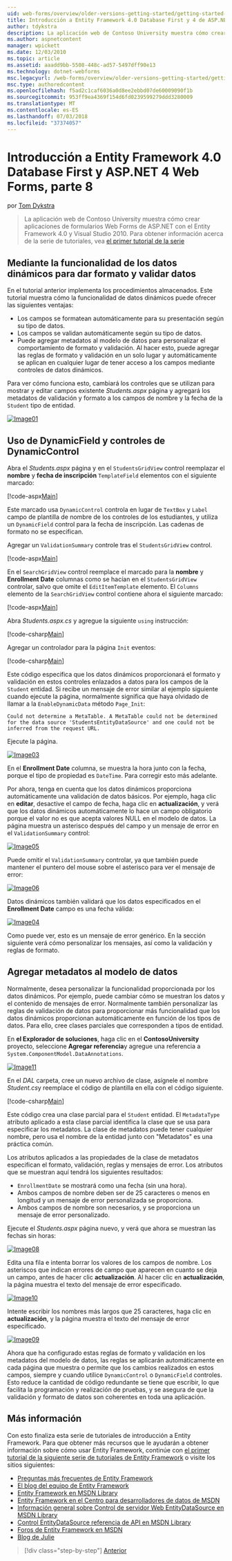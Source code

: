 ```yaml
---
uid: web-forms/overview/older-versions-getting-started/getting-started-with-ef/the-entity-framework-and-aspnet-getting-started-part-8
title: Introducción a Entity Framework 4.0 Database First y 4 de ASP.NET Web Forms, parte 8 | Microsoft Docs
author: tdykstra
description: La aplicación web de Contoso University muestra cómo crear aplicaciones de formularios Web Forms de ASP.NET mediante Entity Framework. La aplicación de ejemplo es...
ms.author: aspnetcontent
manager: wpickett
ms.date: 12/03/2010
ms.topic: article
ms.assetid: aaadd9bb-5508-448c-ad57-5497dff90e13
ms.technology: dotnet-webforms
msc.legacyurl: /web-forms/overview/older-versions-getting-started/getting-started-with-ef/the-entity-framework-and-aspnet-getting-started-part-8
msc.type: authoredcontent
ms.openlocfilehash: f5ad2c1caf6036a0d8ee2ebbd07de60009090f1b
ms.sourcegitcommit: 953ff9ea4369f154d6fd0239599279ddd3280009
ms.translationtype: MT
ms.contentlocale: es-ES
ms.lasthandoff: 07/03/2018
ms.locfileid: "37374057"
---
```

<a name="getting-started-with-entity-framework-40-database-first-and-aspnet-4-web-forms---part-8"></a>Introducción a Entity Framework 4.0 Database First y ASP.NET 4 Web Forms, parte 8
====================
por [Tom Dykstra](https://github.com/tdykstra)

> La aplicación web de Contoso University muestra cómo crear aplicaciones de formularios Web Forms de ASP.NET con el Entity Framework 4.0 y Visual Studio 2010. Para obtener información acerca de la serie de tutoriales, vea [el primer tutorial de la serie](the-entity-framework-and-aspnet-getting-started-part-1.md)


## <a name="using-dynamic-data-functionality-to-format-and-validate-data"></a>Mediante la funcionalidad de los datos dinámicos para dar formato y validar datos

En el tutorial anterior implementa los procedimientos almacenados. Este tutorial muestra cómo la funcionalidad de datos dinámicos puede ofrecer las siguientes ventajas:

- Los campos se formatean automáticamente para su presentación según su tipo de datos.
- Los campos se validan automáticamente según su tipo de datos.
- Puede agregar metadatos al modelo de datos para personalizar el comportamiento de formato y validación. Al hacer esto, puede agregar las reglas de formato y validación en un solo lugar y automáticamente se aplican en cualquier lugar de tener acceso a los campos mediante controles de datos dinámicos.

Para ver cómo funciona esto, cambiará los controles que se utilizan para mostrar y editar campos existente *Students.aspx* página y agregará los metadatos de validación y formato a los campos de nombre y la fecha de la `Student` tipo de entidad.

[![Image01](the-entity-framework-and-aspnet-getting-started-part-8/_static/image2.png)](the-entity-framework-and-aspnet-getting-started-part-8/_static/image1.png)

## <a name="using-dynamicfield-and-dynamiccontrol-controls"></a>Uso de DynamicField y controles de DynamicControl

Abra el *Students.aspx* página y en el `StudentsGridView` control reemplazar el **nombre** y **fecha de inscripción** `TemplateField` elementos con el siguiente marcado:

[!code-aspx[Main](the-entity-framework-and-aspnet-getting-started-part-8/samples/sample1.aspx)]

Este marcado usa `DynamicControl` controla en lugar de `TextBox` y `Label` campo de plantilla de nombre de los controles de los estudiantes, y utiliza un `DynamicField` control para la fecha de inscripción. Las cadenas de formato no se especifican.

Agregar un `ValidationSummary` controle tras el `StudentsGridView` control.

[!code-aspx[Main](the-entity-framework-and-aspnet-getting-started-part-8/samples/sample2.aspx)]

En el `SearchGridView` control reemplace el marcado para la **nombre** y **Enrollment Date** columnas como se hacían en el `StudentsGridView` controlar, salvo que omite el `EditItemTemplate` elemento. El `Columns` elemento de la `SearchGridView` control contiene ahora el siguiente marcado:

[!code-aspx[Main](the-entity-framework-and-aspnet-getting-started-part-8/samples/sample3.aspx)]

Abra *Students.aspx.cs* y agregue la siguiente `using` instrucción:

[!code-csharp[Main](the-entity-framework-and-aspnet-getting-started-part-8/samples/sample4.cs)]

Agregar un controlador para la página `Init` eventos:

[!code-csharp[Main](the-entity-framework-and-aspnet-getting-started-part-8/samples/sample5.cs)]

Este código especifica que los datos dinámicos proporcionará el formato y validación en estos controles enlazados a datos para los campos de la `Student` entidad. Si recibe un mensaje de error similar al ejemplo siguiente cuando ejecute la página, normalmente significa que haya olvidado de llamar a la `EnableDynamicData` método `Page_Init`:

`Could not determine a MetaTable. A MetaTable could not be determined for the data source 'StudentsEntityDataSource' and one could not be inferred from the request URL.`

Ejecute la página.

[![Image03](the-entity-framework-and-aspnet-getting-started-part-8/_static/image4.png)](the-entity-framework-and-aspnet-getting-started-part-8/_static/image3.png)

En el **Enrollment Date** columna, se muestra la hora junto con la fecha, porque el tipo de propiedad es `DateTime`. Para corregir esto más adelante.

Por ahora, tenga en cuenta que los datos dinámicos proporciona automáticamente una validación de datos básicos. Por ejemplo, haga clic en **editar**, desactive el campo de fecha, haga clic en **actualización**, y verá que los datos dinámicos automáticamente lo hace un campo obligatorio porque el valor no es que acepta valores NULL en el modelo de datos. La página muestra un asterisco después del campo y un mensaje de error en el `ValidationSummary` control:

[![Image05](the-entity-framework-and-aspnet-getting-started-part-8/_static/image6.png)](the-entity-framework-and-aspnet-getting-started-part-8/_static/image5.png)

Puede omitir el `ValidationSummary` controlar, ya que también puede mantener el puntero del mouse sobre el asterisco para ver el mensaje de error:

[![Image06](the-entity-framework-and-aspnet-getting-started-part-8/_static/image8.png)](the-entity-framework-and-aspnet-getting-started-part-8/_static/image7.png)

Datos dinámicos también validará que los datos especificados en el **Enrollment Date** campo es una fecha válida:

[![Image04](the-entity-framework-and-aspnet-getting-started-part-8/_static/image10.png)](the-entity-framework-and-aspnet-getting-started-part-8/_static/image9.png)

Como puede ver, esto es un mensaje de error genérico. En la sección siguiente verá cómo personalizar los mensajes, así como la validación y reglas de formato.

## <a name="adding-metadata-to-the-data-model"></a>Agregar metadatos al modelo de datos

Normalmente, desea personalizar la funcionalidad proporcionada por los datos dinámicos. Por ejemplo, puede cambiar cómo se muestran los datos y el contenido de mensajes de error. Normalmente también personalizar las reglas de validación de datos para proporcionar más funcionalidad que los datos dinámicos proporcionan automáticamente en función de los tipos de datos. Para ello, cree clases parciales que corresponden a tipos de entidad.

En **el Explorador de soluciones**, haga clic en el **ContosoUniversity** proyecto, seleccione **Agregar referencia**y agregue una referencia a `System.ComponentModel.DataAnnotations`.

[![Image11](the-entity-framework-and-aspnet-getting-started-part-8/_static/image12.png)](the-entity-framework-and-aspnet-getting-started-part-8/_static/image11.png)

En el *DAL* carpeta, cree un nuevo archivo de clase, asígnele el nombre *Student.cs*y reemplace el código de plantilla en ella con el código siguiente.

[!code-csharp[Main](the-entity-framework-and-aspnet-getting-started-part-8/samples/sample6.cs)]

Este código crea una clase parcial para el `Student` entidad. El `MetadataType` atributo aplicado a esta clase parcial identifica la clase que se usa para especificar los metadatos. La clase de metadatos puede tener cualquier nombre, pero usa el nombre de la entidad junto con "Metadatos" es una práctica común.

Los atributos aplicados a las propiedades de la clase de metadatos especifican el formato, validación, reglas y mensajes de error. Los atributos que se muestran aquí tendrá los siguientes resultados:

- `EnrollmentDate` se mostrará como una fecha (sin una hora).
- Ambos campos de nombre deben ser de 25 caracteres o menos en longitud y un mensaje de error personalizada se proporciona.
- Ambos campos de nombre son necesarios, y se proporciona un mensaje de error personalizado.

Ejecute el *Students.aspx* página nuevo, y verá que ahora se muestran las fechas sin horas:

[![Image08](the-entity-framework-and-aspnet-getting-started-part-8/_static/image14.png)](the-entity-framework-and-aspnet-getting-started-part-8/_static/image13.png)

Edita una fila e intenta borrar los valores de los campos de nombre. Los asteriscos que indican errores de campo que aparecen en cuanto se deja un campo, antes de hacer clic **actualización**. Al hacer clic en **actualización**, la página muestra el texto del mensaje de error especificado.

[![Image10](the-entity-framework-and-aspnet-getting-started-part-8/_static/image16.png)](the-entity-framework-and-aspnet-getting-started-part-8/_static/image15.png)

Intente escribir los nombres más largos que 25 caracteres, haga clic en **actualización**, y la página muestra el texto del mensaje de error especificado.

[![Image09](the-entity-framework-and-aspnet-getting-started-part-8/_static/image18.png)](the-entity-framework-and-aspnet-getting-started-part-8/_static/image17.png)

Ahora que ha configurado estas reglas de formato y validación en los metadatos del modelo de datos, las reglas se aplicarán automáticamente en cada página que muestra o permite que los cambios realizados en estos campos, siempre y cuando utilice `DynamicControl` o `DynamicField` controles. Esto reduce la cantidad de código redundante se tiene que escribir, lo que facilita la programación y realización de pruebas, y se asegura de que la validación y formato de datos son coherentes en toda una aplicación.

## <a name="more-information"></a>Más información

Con esto finaliza esta serie de tutoriales de introducción a Entity Framework. Para que obtener más recursos que le ayudarán a obtener información sobre cómo usar Entity Framework, continúe con [el primer tutorial de la siguiente serie de tutoriales de Entity Framework](../continuing-with-ef/using-the-entity-framework-and-the-objectdatasource-control-part-1-getting-started.md) o visite los sitios siguientes:

- [Preguntas más frecuentes de Entity Framework](http://www.ef-faq.org/introduction.html)
- [El blog del equipo de Entity Framework](https://blogs.msdn.com/b/adonet/)
- [Entity Framework en MSDN Library](https://msdn.microsoft.com/library/bb399572.aspx)
- [Entity Framework en el Centro para desarrolladores de datos de MSDN](https://msdn.microsoft.com/data/ef.aspx)
- [Información general sobre Control de servidor Web EntityDataSource en MSDN Library](https://msdn.microsoft.com/library/cc488502.aspx)
- [Control EntityDataSource referencia de API en MSDN Library](https://msdn.microsoft.com/library/system.web.ui.webcontrols.entitydatasource.aspx)
- [Foros de Entity Framework en MSDN](https://social.msdn.microsoft.com/forums/adodotnetentityframework/)
- [Blog de Julie](http://thedatafarm.com/blog/)

> [!div class="step-by-step"]
> [Anterior](the-entity-framework-and-aspnet-getting-started-part-7.md)
